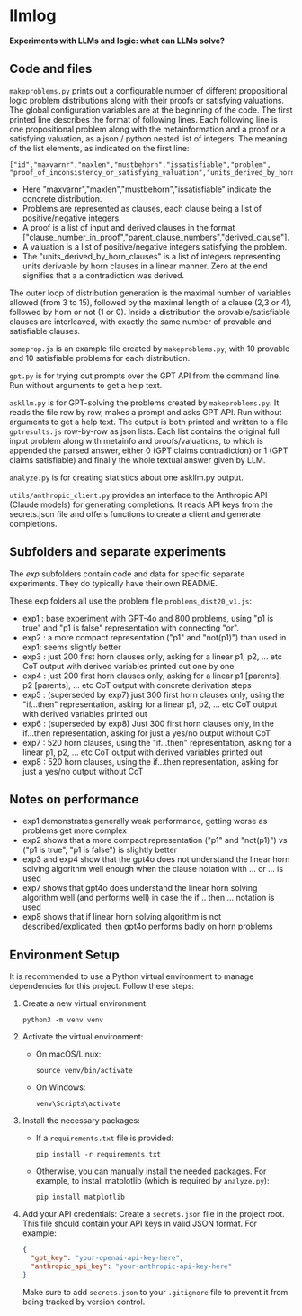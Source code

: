 # llmlog

**Experiments with LLMs and logic: what can LLMs solve?**

## Code and files

`makeproblems.py` prints out a configurable number of different propositional logic problem distributions along with their proofs or satisfying valuations.
The global configuration variables are at the beginning of the code. The first printed line describes the format of following lines.
Each following line is one propositional problem along with the metainformation and a proof or a satisfying valuation, as a json / python nested list of integers.
The meaning of the list elements, as indicated on the first line:

    ["id","maxvarnr","maxlen","mustbehorn","issatisfiable","problem", 
    "proof_of_inconsistency_or_satisfying_valuation","units_derived_by_horn_clauses"]

* Here "maxvarnr","maxlen","mustbehorn","issatisfiable" indicate the concrete distribution. 
* Problems are represented as clauses, each clause being a list of positive/negative integers. 
* A proof is a list of input and derived clauses in the format 
["clause_number_in_proof","parent_clause_numbers","derived_clause"]. 
* A valuation is a list of positive/negative integers satisfying the problem.
* The "units_derived_by_horn_clauses" is a list of integers representing units derivable by horn clauses in a linear manner. Zero at the end signifies that a a contradiction was derived.

The outer loop of distribution generation is the maximal number of variables allowed (from 3 to 15), followed by the maximal length of a clause (2,3 or 4), followed by horn or not (1 or 0). Inside a distribution the provable/satisfiable clauses are interleaved, with exactly the same number of provable and satisfiable clauses.

`someprop.js` is an example file created by `makeproblems.py`, with 10 provable and 10 satisfiable problems for each distribution.

`gpt.py` is for trying out prompts over the GPT API from the command line. Run without arguments to get a help text.

`askllm.py` is for GPT-solving the problems created by `makeproblems.py`. It reads the file row by row, makes a prompt and asks GPT API.
Run without arguments to get a help text. The output is both printed and written to a file `gptresults.js` row-by-row as json lists. Each list
contains the original full input problem along with metainfo and proofs/valuations, to which is appended the parsed answer, either 0 (GPT claims contradiction) or 1 (GPT claims satisfiable) and finally the whole textual answer given by LLM.

`analyze.py` is for creating statistics about one askllm.py output.

`utils/anthropic_client.py` provides an interface to the Anthropic API (Claude models) for generating completions. It reads API keys from the secrets.json file and offers functions to create a client and generate completions.

## Subfolders and separate experiments 

The *exp* subfolders contain code and data for specific separate experiments. They do typically have their own README.

These exp folders all use the problem file `problems_dist20_v1.js`:

* exp1 : base experiment with GPT-4o and 800 problems, using "p1 is true" and "p1 is false" representation with connecting "or".
* exp2 : a more compact representation ("p1" and "not(p1)") than used in exp1: seems slightly better
* exp3 : just 200 first horn clauses only, asking for a linear p1, p2, ... etc CoT output with derived variables printed out one by one
* exp4 : just 200 first horn clauses only, asking for a linear p1 [parents], p2 [parents], ... etc CoT output with concrete derivation steps
* exp5 : (superseded by exp7) just 300 first horn clauses only, using the "if...then" representation, asking for a linear p1, p2, ... etc CoT output with derived variables printed out 
* exp6 : (superseded by exp8) Just 300 first horn clauses only, in the if...then representation, asking for just a yes/no output without CoT
* exp7 : 520 horn clauses, using the "if...then" representation, asking for a linear p1, p2, ... etc CoT output with derived variables printed out 
* exp8 : 520 horn clauses, using the if...then representation, asking for just a yes/no output without CoT

## Notes on performance 

* exp1 demonstrates generally weak performance, getting worse as problems get more complex
* exp2 shows that a more compact representation ("p1" and "not(p1)") vs ("p1 is true", "p1 is false") is slightly better
* exp3 and exp4 show that the gpt4o does not understand the linear horn solving algorithm well enough when the clause notation with ... or ... is used
* exp7 shows that gpt4o does understand the linear horn solving algorithm well (and performs well) in case the if .. then ... notation is used
* exp8 shows that if linear horn solving algorithm is not described/explicated, then gpt4o performs badly on horn problems

## Environment Setup

It is recommended to use a Python virtual environment to manage dependencies for this project. Follow these steps:

1. Create a new virtual environment:
   ```
   python3 -m venv venv
   ```

2. Activate the virtual environment:
   - On macOS/Linux:
     ```
     source venv/bin/activate
     ```
   - On Windows:
     ```
     venv\Scripts\activate
     ```

3. Install the necessary packages:
   - If a `requirements.txt` file is provided:
     ```
     pip install -r requirements.txt
     ```
   - Otherwise, you can manually install the needed packages. For example, to install matplotlib (which is required by `analyze.py`):
     ```
     pip install matplotlib
     ```

4. Add your API credentials:
   Create a `secrets.json` file in the project root. This file should contain your API keys in valid JSON format. For example:
   ```json
   {
     "gpt_key": "your-openai-api-key-here",
     "anthropic_api_key": "your-anthropic-api-key-here"
   }
   ```
   Make sure to add `secrets.json` to your `.gitignore` file to prevent it from being tracked by version control.
